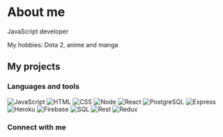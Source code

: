 # About me
JavaScript developer

My hobbies: Dota 2, anime and manga  

## My projects


### Languages and tools
![JavaScript](https://img.shields.io/badge/-JavaScript-black?style=for-the-badge&logo=javascript)
![HTML](https://img.shields.io/badge/-HTML-black?style=for-the-badge&logo=HTML5)
![CSS](https://img.shields.io/badge/-CSS-black?style=for-the-badge&logo=CSS3)
![Node](https://img.shields.io/badge/-Node.js-black?style=for-the-badge&logo=Node.js)
![React](https://img.shields.io/badge/-React-black?style=for-the-badge&logo=React)
![PostgreSQL](https://img.shields.io/badge/-PostgreSQL-black?style=for-the-badge&logo=PostgreSQL)
![Express](https://img.shields.io/badge/-Express-black?style=for-the-badge&logo=Express)
![Heroku](https://img.shields.io/badge/-Heroku-black?style=for-the-badge&logo=Heroku)
![Firebase](https://img.shields.io/badge/-Firebase-black?style=for-the-badge&logo=Firebase)
![SQL](https://img.shields.io/badge/-SQL-black?style=for-the-badge&logo=SQL)
![Rest](https://img.shields.io/badge/-Rest-black?style=for-the-badge&logo=Rest)
![Redux](https://img.shields.io/badge/-Redux-black?style=for-the-badge&logo=Redux)

### Connect with me
